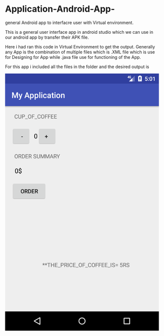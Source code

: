 # Application-Android-App-
general Android app to interfacre user with Virtual environment.

This is a general user interface app in android studio which we can use in our android app by transfer their APK file.

Here i had ran this code in Virtual Environment to get the output. Generally any App is the combination of multiple files which is .XML file which is use for Designing for App while .java file use for functioning of the App.

For this app i included all the files in the folder and the desired output is 

![alt text](Result.png)
